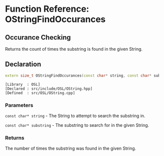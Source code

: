 # Function Reference: OStringFindOccurances
## Occurance Checking
Returns the count of times the substring is found in the given String.

## Declaration
```cpp
extern size_t OStringFindOccurances(const char* string, const char* substring);
```
```
[Library  : OSL]
[Declared : src/include/OSL/OString.hpp]
[Defined  : src/OSL/OString.cpp]
```

### Parameters
`const char* string` - The String to attempt to search the substring in.

`const char* substring` - The substring to search for in the given String.

### Returns
The number of times the substring was found in the given String.
